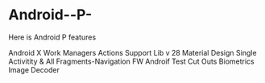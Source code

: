 # Android--P-
Here is Android P features

Android X
Work Managers
Actions
Support Lib v 28
Material Design
Single Activitity &  All Fragments-Navigation FW
Androif Test
Cut Outs
Biometrics
Image Decoder
